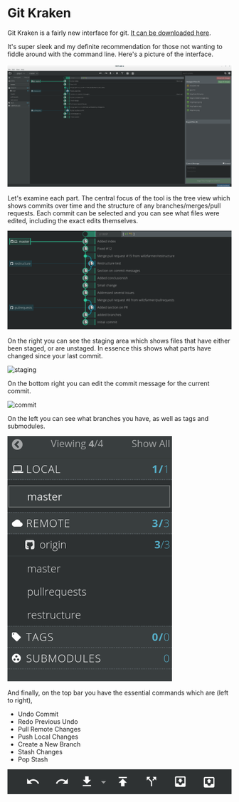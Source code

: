 # Git Kraken

Git Kraken is a fairly new interface for git. [It can be downloaded
here](https://www.gitkraken.com).

It's super sleek and my definite recommendation for those not wanting to fiddle
around with the command line. Here's a picture of the interface.

![Git Kraken](./img/kraken.png)

Let's examine each part. The central focus of the tool is the tree view which
shows commits over time and the structure of any branches/merges/pull requests.
Each commit can be selected and you can see what files were edited, including
the exact edits themselves.

![tree](./img/tree.png)

On the right you can see the staging area which shows files that have either
been staged, or are unstaged. In essence this shows what parts have changed
since your last commit.

![staging](./staging.png)

On the bottom right you can edit the commit message for the current commit.

![commit](./commitmessage.png)

On the left you can see what branches you have, as well as tags and submodules.

![branches](./img/branches.png)

And finally, on the top bar you have the essential commands which are (left to
right),

* Undo Commit
* Redo Previous Undo
* Pull Remote Changes
* Push Local Changes
* Create a New Branch
* Stash Changes
* Pop Stash

![bar](./img/topbar.png)
